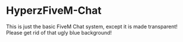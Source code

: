 # HyperzFiveM-Chat
This is just the basic FiveM Chat system, except it is made transparent! Please get rid of that ugly blue background!

